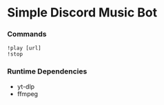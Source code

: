 # Simple Discord Music Bot

### Commands
```
!play [url]
!stop
```

### Runtime Dependencies
- yt-dlp
- ffmpeg
